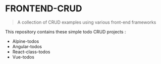 # FRONTEND-CRUD

> A collection of CRUD examples using various front-end frameworks

This repository contains these simple todo CRUD projects :

- Alpine-todos
- Angular-todos
- React-class-todos
- Vue-todos
